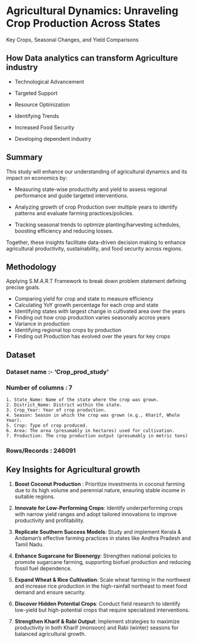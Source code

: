 
# Agricultural Dynamics: Unraveling Crop Production Across States

Key Crops, Seasonal Changes, and Yield Comparisons 




## How Data analytics can transform Agriculture industry

* Technological Advancement

* Targeted Support

- Resource Optimization

* Identifying Trends

* Increased Food Security

* Developing dependent industry
## Summary
This study will enhance our understanding  of agricultural dynamics and its impact on  economics by:

* Measuring state-wise productivity and yield to assess regional performance and guide targeted interventions.

* Analyzing growth of crop Production over multiple years to identify patterns and evaluate farming practices/policies.

* Tracking seasonal trends to optimize planting/harvesting schedules, boosting efficiency and reducing losses.

Together, these insights facilitate data-driven decision making to enhance agricultural productivity, sustainability, and food security across regions.
## Methodology

Applying S.M.A.R.T Framework to break down problem statement defining precise goals.

* Comparing yield for crop and state to measure efficiency
* Calculating YoY growth percentage for each crop and state
* Identifying states with largest change in cultivated area over the years
* Finding out how crop production varies seasonally accros years
* Variance in production
* Identifying regional top crops by production
* Finding out Production has evolved over the years for key crops

## Dataset 
### Dataset name :- ‘Crop_prod_study’
### Number of columns : 7
    1. State_Name: Name of the state where the crop was grown.
    2. District_Name: District within the state.
    3. Crop_Year: Year of crop production.
    4. Season: Season in which the crop was grown (e.g., Kharif, Whole Year).
    5. Crop: Type of crop produced.
    6. Area: The area (presumably in hectares) used for cultivation.
    7. Production: The crop production output (presumably in metric tons)

### Rows/Records : 246091


## Key Insights for Agricultural growth

1. __Boost Coconut Production__ : Prioritize investments in coconut farming due to its high volume and perennial nature, ensuring stable income in suitable regions.

2. __Innovate for Low-Performing Crops__: Identify underperforming crops with narrow yield ranges and adopt tailored innovations to improve productivity and profitability.

3. __Replicate Southern Success Models__: Study and implement Kerala & Andaman’s effective farming practices in states like Andhra Pradesh and Tamil Nadu.

4. __Enhance Sugarcane for Bioenergy__: Strengthen national policies to promote sugarcane farming, supporting biofuel production and reducing fossil fuel dependence.

5. __Expand Wheat & Rice Cultivation__: Scale wheat farming in the northwest and increase rice production in the high-rainfall northeast to meet food demand and ensure security.

6. __Discover Hidden Potential Crops__: Conduct field research to identify low-yield but high-potential crops that require specialized interventions.

7. __Strengthen Kharif & Rabi Output__: Implement strategies to maximize productivity in both Kharif (monsoon) and Rabi (winter) seasons for balanced agricultural growth.